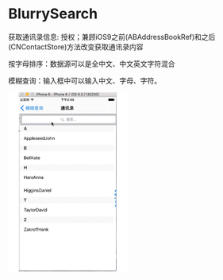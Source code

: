 # BlurrySearch

获取通讯录信息: 授权；兼顾iOS9之前(ABAddressBookRef)和之后(CNContactStore)方法改变获取通讯录内容

按字母排序：数据源可以是全中文、中文英文字符混合

模糊查询：输入框中可以输入中文、字母、字符。

![image](https://github.com/zhaoName/BlurrySearch/blob/master/BlurrySearch.gif)
